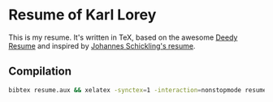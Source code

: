 # Resume of Karl Lorey

This is my resume. It's written in TeX, based on the awesome [Deedy Resume](https://github.com/deedy/Deedy-Resume) and inspired by [Johannes Schickling's resume](https://github.com/schickling/resume).

## Compilation

```bash
bibtex resume.aux && xelatex -synctex=1 -interaction=nonstopmode resume.xtx 
```

